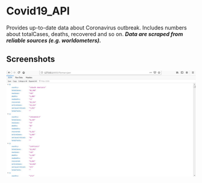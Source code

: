 # Covid19_API  
Provides up-to-date data about Coronavirus outbreak. Includes numbers about totalCases, deaths, recovered and so on.
***Data are scraped from reliable sources (e.g. worldometers).***

## Screenshots
![Image](https://github.com/shubhamjain31/Covid19_API/blob/master/ScreenShots/image.jpg)  
